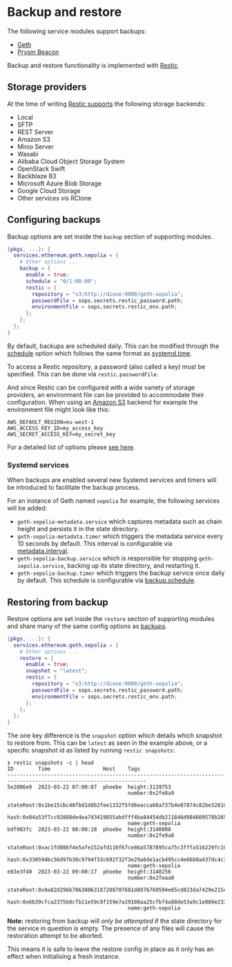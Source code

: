 # Backup and restore

The following service modules support backups:

- [Geth](./running-geth.md)
- [Prysm Beacon](./running-prysm-beacon.md)

Backup and restore functionality is implemented with [Restic](https://restic.net/).

## Storage providers

At the time of writing [Restic supports](https://restic.readthedocs.io/en/stable/030_preparing_a_new_repo.html) the following storage backends:

- Local
- SFTP
- REST Server
- Amazon S3
- Minio Server
- Wasabi
- Alibaba Cloud Object Storage System
- OpenStack Swift
- Backblaze B3
- Microsoft Azure Blob Storage
- Google Cloud Storage
- Other services vis RClone

## Configuring backups

Backup options are set inside the `backup` section of supporting modules.

```nix title="backup.nix"
{pkgs, ...}: {
  services.ethereum.geth.sepolia = {
    # Other options ...
    backup = {
      enable = true;
      schedule = "0/1:00:00";
      restic = {
        repository = "s3:http://dione:9000/geth-sepolia";
        passwordFile = sops.secrets.restic_password.path;
        environmentFile = sops.secrets.restic_env.path;
      };
    };
  };
}
```

By default, backups are scheduled daily. This can be modified through the [schedule](./modules/geth.md#servicesethereumgethnamebackupschedule) option which follows the same format as [systemd.time](https://manpages.org/systemdtime/7).

To access a Restic repository, a password (also called a key) must be specified. This can be done via `restic.passwordFile`.

And since Restic can be configured with a wide variety of storage providers, an environment file can be provided to accommodate their configuration.
When using an [Amazon S3](https://aws.amazon.com/s3/) backend for example the environment file might look like this:

```env title="aws.env"
AWS_DEFAULT_REGION=eu-west-1
AWS_ACCESS_KEY_ID=my_access_key
AWS_SECRET_ACCESS_KEY=my_secret_key
```

For a detailed list of options please [see here](./modules/geth.md#servicesethereumgethnamebackupenable).

### Systemd services

When backups are enabled several new Systemd services and timers will be introduced to facilitate the backup process.

For an instance of Geth named `sepolia` for example, the following services will be added:

- `geth-sepolia-metadata.service` which captures metadata such as chain height and persists it in the state directory.
- `geth-sepolia-metadata.timer` which triggers the metadata service every 10 seconds by default. This interval is configurable via [metadata.interval](./modules/geth.md#servicesethereumgethnamebackupmetadatainterval).
- `geth-sepolia-backup.service` which is responsible for stopping `geth-sepolia.service`, backing up its state directory, and restarting it.
- `geth-sepolia-backup.timer` which triggers the backup service once daily by default. This schedule is configurable via [backup.schedule](./modules/geth.md#servicesethereumgethnamebackupschedule).

## Restoring from backup

Restore options are set inside the `restore` section of supporting modules and share many of the same config options as
[backups](#configuring-backups).

```nix title="restore.nix"
{pkgs, ...}: {
  services.ethereum.geth.sepolia = {
    # Other options ...
    restore = {
      enable = true;
      snapshot = "latest";
      restic = {
        repository = "s3:http://dione:9000/geth-sepolia";
        passwordFile = sops.secrets.restic_password.path;
        environmentFile = sops.secrets.restic_env.path;
      };
    };
  };
}
```

The one key difference is the `snapshot` option which details which snapshot to restore from. This can be `latest` as
seen in the example above, or a specific snapshot id as listed by running `restic snapshots`:

```terminal
❯ restic snapshots -c | head
ID        Time                 Host    Tags
-------------------------------------------------------------------------------------------------------------------
5e2006e9  2023-03-22 07:00:07  phoebe  height:3139753
                                       number:0x2fe8a9
                                       stateRoot:0x1be15cbc48fbd1ddb2fee1332f5fd6eacca60a737b4e87874c82be32810b19a5
                                       hash:0x04a53f7cc92888de4ea743419855abdfff4ba84454db211846d984609578b265
                                       name:geth-sepolia
bdf903fc  2023-03-22 08:00:18  phoebe  height:3140008
                                       number:0x2fe9a8
                                       stateRoot:0xac1fd086f4e5afe152afd110f67ce86a5787895ca75c3fffa516229fc10ec9b2
                                       hash:0x330594bc56d97b30c9794f33c692f32f3e29a6de1acb495cc4e66b0a437dc4c3
                                       name:geth-sepolia
e83e3f49  2023-03-22 09:00:17  phoebe  height:3140256
                                       number:0x2feaa0
                                       stateRoot:0x0a82d296b70638063187208707681d8976769594e65cd823da7429e215cce2a7
                                       hash:0x6b39cfca2375b0cfb11e59c9f159e7a19108aa25cfbf4a88de53a9c1e089e233
                                       name:geth-sepolia
```

**Note:** restoring from backup will _only be attempted_ if the state directory for the service in question is empty. The
presence of any files will cause the restoration attempt to be aborted.

This means it is safe to leave the restore config in place as it only has an effect when initialising a fresh instance.
